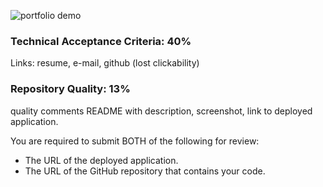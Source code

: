 
![portfolio demo](./Assets/02-advanced-css-homework-demo.gif)



### Technical Acceptance Criteria: 40%
Links: resume, e-mail, github (lost clickability)

### Repository Quality: 13%
quality comments
README with description, screenshot, link to deployed application.


You are required to submit BOTH of the following for review:
* The URL of the deployed application.
* The URL of the GitHub repository that contains your code.